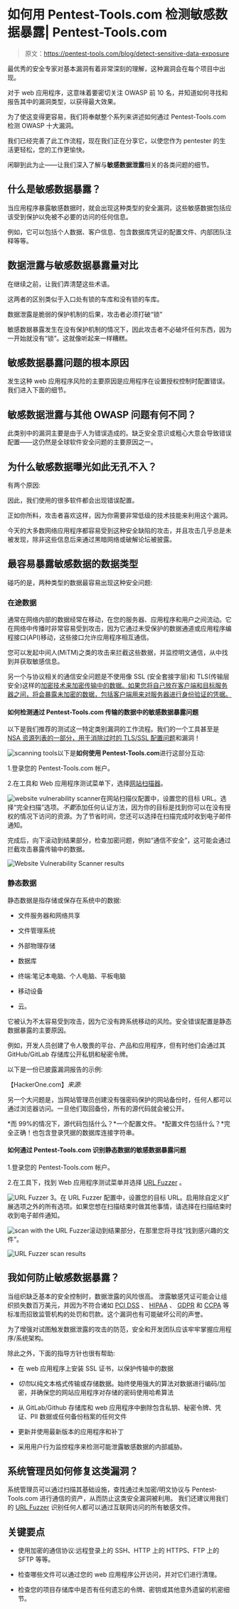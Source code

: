 # 如何用 Pentest-Tools.com 检测敏感数据暴露| Pentest-Tools.com

> 原文：<https://pentest-tools.com/blog/detect-sensitive-data-exposure>

最优秀的安全专家对基本漏洞有着非常深刻的理解，这种漏洞会在每个项目中出现。

对于 web 应用程序，这意味着要密切关注 OWASP 前 10 名，并知道如何寻找和报告其中的漏洞类型，以获得最大效果。

为了使这变得更容易，我们将奉献整个系列来讲述如何通过 Pentest-Tools.com 检测 OWASP 十大漏洞。

我们已经完善了此工作流程，现在我们正在分享它，以使您作为 pentester 的生活更轻松，您的工作更愉快。

闲聊到此为止——让我们深入了解与**敏感数据泄露**相关的各类问题的细节。

## **什么是敏感数据暴露？**

当应用程序暴露敏感数据时，就会出现这种类型的安全漏洞，这些敏感数据包括应该受到保护以免被不必要的访问的任何信息。

例如，它可以包括个人数据、客户信息、包含数据库凭证的配置文件、内部团队注释等等。

## **数据泄露与敏感数据暴露量对比**

在继续之前，让我们弄清楚这些术语。

这两者的区别类似于入口处有锁的车库和没有锁的车库。

数据泄露是脆弱的保护机制的后果，攻击者必须打破“锁”

敏感数据暴露发生在没有保护机制的情况下，因此攻击者不必破坏任何东西，因为一开始就没有“锁”。这就像听起来一样糟糕。

## **敏感数据暴露问题的根本原因**

发生这种 web 应用程序风险的主要原因是应用程序在设置授权控制时配置错误。我们进入下面的细节。

## **敏感数据泄露与其他 OWASP 问题有何不同？**

此类别中的漏洞主要是由于人为错误造成的。缺乏安全意识或粗心大意会导致错误配置——这仍然是全球软件安全问题的主要原因之一。

## **为什么敏感数据曝光如此无孔不入？**

有两个原因:

因此，我们使用的很多软件都会出现错误配置。

正如你所料，攻击者喜欢这样，因为你需要非常低级的技术技能来利用这个漏洞。

今天的大多数网络应用程序都容易受到这种安全缺陷的攻击，并且攻击几乎总是未被发现，除非这些信息后来通过黑暗网络或破解论坛被披露。

## **最容易暴露敏感数据的数据类型**

碰巧的是，两种类型的数据最容易出现这种安全问题:

### **在途数据**

通常在网络内部的数据经常在移动，在您的服务器、应用程序和用户之间流动。它在网络中传播时非常容易受到攻击，因为它通过未受保护的数据通道或应用程序编程接口(API)移动，这些接口允许应用程序相互通信。

您可以发起中间人(MiTM)之类的攻击来拦截这些数据，并监控明文通信，从中找到并获取敏感信息。

另一个与协议相关的通信安全问题是不使用像 SSL (安全套接字层)和 TLS(传输层安全)这样的[加密技术来加密传输中的数据。如果您将自己放在客户端和目标服务器之间，将会暴露未加密的数据，包括客户端用来对服务器进行身份验证的凭据。](https://github.com/nsacyber/Mitigating-Obsolete-TLS)

#### **如何检测通过 Pentest-Tools.com 传输的数据中的敏感数据暴露问题**

以下是我们推荐的测试这一特定类别漏洞的工作流程。我们的一个工具甚至是 [NSA 资源列表的一部分，用于消除过时的 TLS/SSL 配置问题](https://github.com/nsacyber/Mitigating-Obsolete-TLS)和漏洞！

![scanning tools](img/8793cfe2ebcd1bf6526d5862c3509882.png)以下是**如何使用 Pentest-Tools.com**进行这部分互动:

1.登录您的 Pentest-Tools.com 帐户。

2.在工具和 Web 应用程序测试菜单下，选择[网站扫描器](https://pentest-tools.com/website-vulnerability-scanning/website-scanner)。

![website vulnerability scanner](img/3456ecafe0e733a14ff7def37dffc02f.png)在网站扫描仪配置中，设置您的目标 URL。选择“完全扫描”选项。*不要*添加任何认证方法，因为你的目标是找到你可以在没有授权的情况下访问的资源。为了节省时间，您还可以选择在扫描完成时收到电子邮件通知。

完成后，向下滚动到结果部分，检查加密问题，例如“通信不安全”，这可能会通过拦截攻击暴露传输中的数据。

![Website Vulnerability Scanner results](img/81f856bf88ad976bbb1f1994cfe7a29c.png)

### **静态数据**

静态数据是指存储或保存在系统中的数据:

*   文件服务器和网络共享

*   文件管理系统

*   外部物理存储

*   数据库

*   终端:笔记本电脑、个人电脑、平板电脑

*   移动设备

*   云。

它被认为不太容易受到攻击，因为它没有跨系统移动的风险。安全错误配置是静态数据暴露的主要原因。

例如，开发人员创建了令人敬畏的平台、产品和应用程序，但有时他们会通过其 GitHub/GitLab 存储库公开私钥和秘密令牌。

以下是一份已披露漏洞报告的示例:

【HackerOne.com】*来源:*

另一个大问题是，当网站管理员创建没有强密码保护的网站备份时，任何人都可以通过浏览器访问。一旦他们取回备份，所有的源代码就会被公开。

*而 99%的情况下，源代码包括什么？*一个配置文件。
*配置文件包括什么？*完全正确！也包含登录凭据的数据库连接字符串。

#### **如何通过 Pentest-Tools.com 识别静态数据的敏感数据暴露问题**

1.登录您的 Pentest-Tools.com 帐户。

2.在工具下，找到 Web 应用程序测试菜单并选择 [URL Fuzzer](https://pentest-tools.com/website-vulnerability-scanning/discover-hidden-directories-and-files) 。

![URL Fuzzer](img/1241afc3163c6cb5688d6c7087a89404.png) 3。在 URL Fuzzer 配置中，设置您的目标 URL。启用除自定义扩展选项之外的所有选项。如果您想在扫描结束时做其他事情，请选择在扫描结束时收到电子邮件通知。

![scan with the URL Fuzzer](img/f9df54d3c880d2f1f8973f6fd2f26126.png)滚动到结果部分，在那里您将寻找“找到感兴趣的文件”。

![URL Fuzzer scan results](img/d6cb1cfc2a490fb8c5d05d739a47bb86.png)

## **我如何防止敏感数据暴露？**

当组织缺乏基本的安全控制时，数据泄露的风险很高。
泄露敏感凭证可能会让组织损失数百万美元，并因为不符合诸如 [PCI DSS](https://www.pcisecuritystandards.org/) 、 [HIPAA](https://www.hhs.gov/hipaa/index.html) 、 [GDPR](https://gdpr-info.eu/) 和 [CCPA](https://oag.ca.gov/privacy/ccpa) 等标准而招致监管机构的处罚和罚款。这个漏洞也有可能破坏公司的声誉。

为了增强对试图触发数据泄露的攻击的防范，安全和开发团队应该牢牢掌握应用程序/系统架构。

除此之外，下面的指导方针也很有帮助:

*   在 web 应用程序上安装 SSL 证书，以保护传输中的数据

*   *切勿*以纯文本格式传输或存储数据。始终使用强大的算法对数据进行编码/加密，并确保您的网站应用程序对存储的密码使用哈希算法

*   从 GitLab/Github 存储库和 web 应用程序中删除包含私钥、秘密令牌、凭证、PII 数据或任何备份档案的任何文件

*   更新并使用最新版本的应用程序和补丁

*   采用用户行为监控程序来检测可能泄露敏感数据的内部威胁。

## **系统管理员如何修复这类漏洞？**

系统管理员可以通过扫描其基础设施，查找通过未加密/明文协议与 Pentest-Tools.com 进行通信的资产，从而防止这类安全漏洞被利用。
我们还建议用我们的 [URL Fuzzer](https://pentest-tools.com/website-vulnerability-scanning/discover-hidden-directories-and-files) 识别任何人都可以通过互联网访问的所有敏感文件。

## **关键要点**

*   使用加密的通信协议:远程登录上的 SSH、HTTP 上的 HTTPS、FTP 上的 SFTP 等等。

*   检查哪些文件可以通过您的 web 应用程序公开访问，并对它们进行清理。

*   检查您的项目存储库中是否有任何遗忘的令牌、密钥或其他意外遗留的机密细节。
